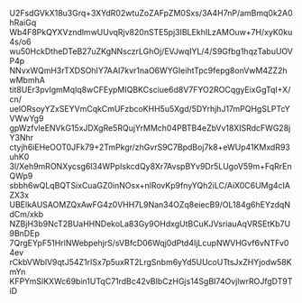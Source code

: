 U2FsdGVkX18u3Grq+3XYdR02wtuZoZAFpZM0Sxs/3A4H7nP/amBmq0k2A0hRaiGq
Wb4F8PkQYXVzndlmwUUvqRjv820nSTE5pj3IBLEkhILzAMOuw+7H/xyK0ku4s/o6
wu50HckDtheDTeB27uZKgNNsczrLGhOj/EVJwqIYL/4/S9Gfbg1hqzTabuUOVP4p
NNvxWQmH3rTXDSOhIY7AAI7kvr1naO6WYGIeihtTpc9fepg8onVwM4ZZ2hwMbmhA
tit8UEr3pvIgmMqIq8wCFEypMIQBKCsciue6d8V7FYO2ROCqgyEixGgTqI+X/cn/
uelORsoyYZxSEYVmCqkCmUFzbcoKHH5u5Xgd/5DYrhjhJ17mPQHgSLPTcYVWwYg9
gpWzfvleENVkG15xJDXgRe5RQujYrMMch04PBTB4eZbVv18XISRdcFWG28jY3Nhr
ctyjh6iEHeOOT0JFk79+2TmPkgr/zhGvrS9C7BpdBoj7k8+eWUp41KMxdR93uhK0
3l/Xeh9mRONXycsg6l34WPpIskcdQy8Xr7AvspBYv9Dr5LUgoV59m+FqRrEnQWp9
sbbh6wQLqBQTSixCuaGZ0inNOsx+nlRovKp9fnyYQh2iLC/AiX0C6UMg4cIAZX3x
UBElkAUSAOMZQxAwFG4z0VHH7L9Nan34OZq8eiecB9/OL184g6hEYzdqNdCm/xkb
NZBjH3b9NcT2BUaHHNDekoLa83Gy9OHdxgUtBCuKJVsriauAqVRSEtKb7U9BnDEp
7QrgEYpF51HrlNWebpehjrS/sVBfcD06Wqj0dPtd4IjLcupNWVHGvf6vNTFv04ev
rCkbVWblV9qtJ54Z1rISx7p5uxRT2LrgSnbm6yYd5UUcoUTtsJxZHYjodw58KmYn
KFPYmSlKXWc69bin1UTqC71rdBc42vBIbCzHGjs14SgBI74OvjlwrROJfgDT9TiD
